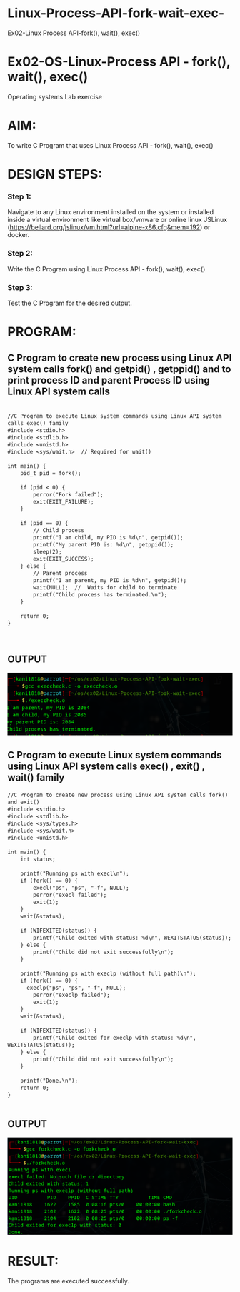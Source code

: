 # Linux-Process-API-fork-wait-exec-
Ex02-Linux Process API-fork(), wait(), exec()
# Ex02-OS-Linux-Process API - fork(), wait(), exec()
Operating systems Lab exercise


# AIM:
To write C Program that uses Linux Process API - fork(), wait(), exec()

# DESIGN STEPS:

### Step 1:

Navigate to any Linux environment installed on the system or installed inside a virtual environment like virtual box/vmware or online linux JSLinux (https://bellard.org/jslinux/vm.html?url=alpine-x86.cfg&mem=192) or docker.

### Step 2:

Write the C Program using Linux Process API - fork(), wait(), exec()

### Step 3:

Test the C Program for the desired output. 

# PROGRAM:

## C Program to create new process using Linux API system calls fork() and getpid() , getppid() and to print process ID and parent Process ID using Linux API system calls


```

//C Program to execute Linux system commands using Linux API system calls exec() family
#include <stdio.h>
#include <stdlib.h>
#include <unistd.h>
#include <sys/wait.h>  // Required for wait()

int main() {
    pid_t pid = fork();

    if (pid < 0) {
        perror("Fork failed");
        exit(EXIT_FAILURE);
    }

    if (pid == 0) {
        // Child process
        printf("I am child, my PID is %d\n", getpid());
        printf("My parent PID is: %d\n", getppid());
        sleep(2);
        exit(EXIT_SUCCESS);
    } else {
        // Parent process
        printf("I am parent, my PID is %d\n", getpid());
        wait(NULL);  //  Waits for child to terminate
        printf("Child process has terminated.\n");
    }

    return 0;
}



```









## OUTPUT


![Alt text](img/1.png)





## C Program to execute Linux system commands using Linux API system calls exec() , exit() , wait() family





```
//C Program to create new process using Linux API system calls fork() and exit()
#include <stdio.h>
#include <stdlib.h>
#include <sys/types.h>
#include <sys/wait.h>
#include <unistd.h>

int main() {
    int status;
    
    printf("Running ps with execl\n");
    if (fork() == 0) {
        execl("ps", "ps", "-f", NULL);
        perror("execl failed");
        exit(1);
    }
    wait(&status);
    
    if (WIFEXITED(status)) {
        printf("Child exited with status: %d\n", WEXITSTATUS(status));
    } else {
        printf("Child did not exit successfully\n");
    }
    
    printf("Running ps with execlp (without full path)\n");
    if (fork() == 0) {
      execlp("ps", "ps", "-f", NULL);
        perror("execlp failed");
        exit(1);
    }
    wait(&status);
    
    if (WIFEXITED(status)) {
        printf("Child exited for execlp with status: %d\n", WEXITSTATUS(status));
    } else {
        printf("Child did not exit successfully\n");
    }
    
    printf("Done.\n");
    return 0;
}


```




















## OUTPUT


![Alt text](img/2.png)















# RESULT:
The programs are executed successfully.
